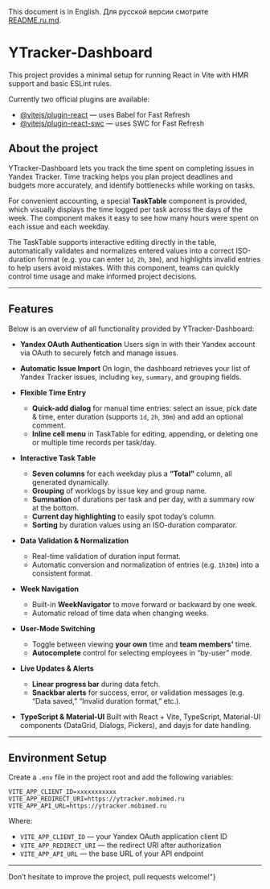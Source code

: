 <!-- english -->

This document is in English.
Для русской версии смотрите [README.ru.md](README.ru.md).

# YTracker-Dashboard

This project provides a minimal setup for running React in Vite with HMR support and basic ESLint rules.

Currently two official plugins are available:

* [@vitejs/plugin-react](https://github.com/vitejs/vite-plugin-react/blob/main/packages/plugin-react/README.md) — uses Babel for Fast Refresh
* [@vitejs/plugin-react-swc](https://github.com/vitejs/vite-plugin-react-swc) — uses SWC for Fast Refresh

## About the project

YTracker-Dashboard lets you track the time spent on completing issues in Yandex Tracker.
Time tracking helps you plan project deadlines and budgets more accurately, and identify bottlenecks while working on tasks.

For convenient accounting, a special **TaskTable** component is provided, which visually displays the time logged per task across the days of the week. The component makes it easy to see how many hours were spent on each issue and each weekday.

The TaskTable supports interactive editing directly in the table, automatically validates and normalizes entered values into a correct ISO-duration format (e.g. you can enter `1d`, `2h`, `30m`), and highlights invalid entries to help users avoid mistakes. With this component, teams can quickly control time usage and make informed project decisions.

---

## Features

Below is an overview of all functionality provided by YTracker-Dashboard:

* **Yandex OAuth Authentication**
  Users sign in with their Yandex account via OAuth to securely fetch and manage issues.

* **Automatic Issue Import**
  On login, the dashboard retrieves your list of Yandex Tracker issues, including `key`, `summary`, and grouping fields.

* **Flexible Time Entry**

  * **Quick-add dialog** for manual time entries: select an issue, pick date & time, enter duration (supports `1d`, `2h`, `30m`) and add an optional comment.
  * **Inline cell menu** in TaskTable for editing, appending, or deleting one or multiple time records per task/day.

* **Interactive Task Table**

  * **Seven columns** for each weekday plus a **“Total”** column, all generated dynamically.
  * **Grouping** of worklogs by issue key and group name.
  * **Summation** of durations per task and per day, with a summary row at the bottom.
  * **Current day highlighting** to easily spot today’s column.
  * **Sorting** by duration values using an ISO-duration comparator.

* **Data Validation & Normalization**

  * Real-time validation of duration input format.
  * Automatic conversion and normalization of entries (e.g. `1h30m`) into a consistent format.

* **Week Navigation**

  * Built-in **WeekNavigator** to move forward or backward by one week.
  * Automatic reload of time data when changing weeks.

* **User-Mode Switching**

  * Toggle between viewing **your own** time and **team members’** time.
  * **Autocomplete** control for selecting employees in “by-user” mode.

* **Live Updates & Alerts**

  * **Linear progress bar** during data fetch.
  * **Snackbar alerts** for success, error, or validation messages (e.g. “Data saved,” “Invalid duration format,” etc.).

* **TypeScript & Material-UI**
  Built with React + Vite, TypeScript, Material-UI components (DataGrid, Dialogs, Pickers), and dayjs for date handling.

---

## Environment Setup

Create a `.env` file in the project root and add the following variables:

```dotenv
VITE_APP_CLIENT_ID=xxxxxxxxxxx
VITE_APP_REDIRECT_URI=https://ytracker.mobimed.ru
VITE_APP_API_URL=https://ytracker.mobimed.ru
```

Where:

* `VITE_APP_CLIENT_ID` — your Yandex OAuth application client ID
* `VITE_APP_REDIRECT_URI` — the redirect URI after authorization
* `VITE_APP_API_URL` — the base URL of your API endpoint

---

Don’t hesitate to improve the project, pull requests welcome!"}
